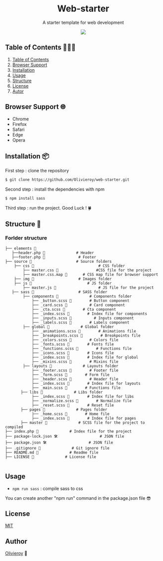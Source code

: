 <div align="center">
    <h1> Web-starter </h1>
    <p> A starter template for web development </p>
    <img src="https://cdn.discordapp.com/attachments/954117377593868331/1029864040882786324/iMac_-_1.png">
</div>

## Table of Contents 👨🏻‍🏫

1. [Table of Contents](#table-of-contents-👨🏻‍🏫)
2. [Browser Support](#browser-support-🌐)
3. [Installation](#installation-📦)
4. [Usage](#usage)
5. [Structure](#structure-🔨)
6. [License](#license-📜)
7. [Autor](#autor)


## Browser Support 🌐
- Chrome
- Firefox
- Safari
- Edge
- Opera

## Installation 📦
First step : clone the repository

```sh
$ git clone https://github.com/Olivieroy/web-starter.git
```

Second step : install the dependencies with npm

```sh
$ npm install sass
```

Third step : run the project.
Good Luck ! 🍀

## Structure 🔨

### Forlder structure

```
├── elements 📁
   ├──header.php 📄              # Header
   ├──footer.php 📄               # Footer
├── source 📁                    # Source folders
    ├── css 📁                             # CSS folder
        ├── master.css 📄                 #CSS file for the project 
        ├── master.css.map 📄       # CSS map file for browser support
    ├── img 📁                    # Images folder
    ├── js 📁                         # JS folder
        ├── master.js 📄                   # JS file for the project 
   ├── sass 📁                    # SASS folder
        ├── components 📁              # Components folder
            ├── _button.scss 📄        # Button component
            ├── _card.scss 📄          # Card component
            ├── _cta.scss 📄        # Cta component
            ├── _index.scss 📄        # Index file for components
            ├── _inputs.scss 📄          # Inputs component
            ├── _labels.scss 📄        # Labels component          
        ├── global 📁              # Global folder
            ├── _animations.scss 📄        # Animations file
            ├── _breakpoints.scss 📄        # Breakpoints file
            ├── _colors.scss 📄        # Colors file
            ├── _fonts.scss 📄        # Fonts file
            ├── _functions.scss 📄        # Functions file
            ├── _icons.scss 📄        # Icons file
            ├── _index.scss 📄        # Index file for global
            ├── _mixins.scss 📄        # Mixins file
        ├── layouts 📁              # Layouts folder
            ├── _footer.scss 📄        # Footer file
            ├── _form.scss 📄        # Form file
            ├── _header.scss 📄        # Header file
            ├── _index.scss 📄        # Index file for layouts
            ├── _main.scss 📄        # Functions file
       ├── libs 📁              # Libs folder
            ├── _index.scss 📄        # Index file for libs
            ├── _normalize.scss 📄        # Normalize file
            ├── _reset.scss 📄        # Reset file
       ├── pages 📁              # Pages folder
            ├── _home.scss 📄        # Home file
            ├── _index.scss 📄        # Index file for pages
       ├── master 📄              # SCSS file for the project to compiled 
├── index.php 📄              # Index file for the project
├── package-lock.json 🛠                   # JSON file 
├── package.json 🛠                   # JSON file
├── .gitignore 📄              # Git ignore file
├── README.md 📄              # Readme file
├── LICENSE 📄              # License file


```


## Usage
- `npm run sass` : compile sass to css 
<p> You can create another "npm run" command in the package.json file 😎 </p>

## License
[MIT](https://github.com/Olivieroy/web-starter/LICENSE.) 

## Author
[Olivieroy](www.olivieroy.fr) 🧢